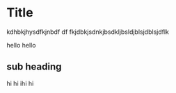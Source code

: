 # Title 
kdhbkjhysdfkjnbdf
df fkjdbkjsdnkjbsdkljbsldjblsjdblsjdflk


hello hello
## sub heading
 hi hi ihi hi

